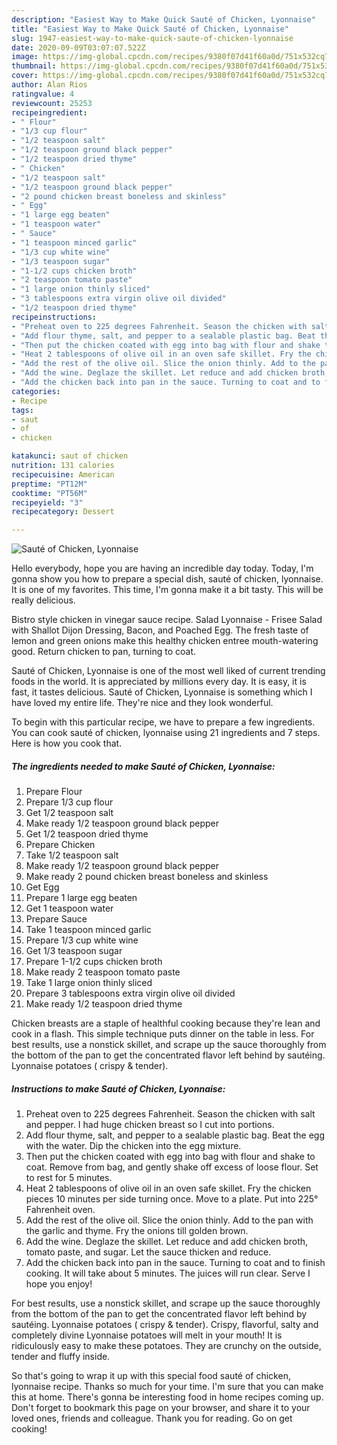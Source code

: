 ```yaml
---
description: "Easiest Way to Make Quick Sauté of Chicken, Lyonnaise"
title: "Easiest Way to Make Quick Sauté of Chicken, Lyonnaise"
slug: 1947-easiest-way-to-make-quick-saute-of-chicken-lyonnaise
date: 2020-09-09T03:07:07.522Z
image: https://img-global.cpcdn.com/recipes/9380f07d41f60a0d/751x532cq70/saute-of-chicken-lyonnaise-recipe-main-photo.jpg
thumbnail: https://img-global.cpcdn.com/recipes/9380f07d41f60a0d/751x532cq70/saute-of-chicken-lyonnaise-recipe-main-photo.jpg
cover: https://img-global.cpcdn.com/recipes/9380f07d41f60a0d/751x532cq70/saute-of-chicken-lyonnaise-recipe-main-photo.jpg
author: Alan Rios
ratingvalue: 4
reviewcount: 25253
recipeingredient:
- " Flour"
- "1/3 cup flour"
- "1/2 teaspoon salt"
- "1/2 teaspoon ground black pepper"
- "1/2 teaspoon dried thyme"
- " Chicken"
- "1/2 teaspoon salt"
- "1/2 teaspoon ground black pepper"
- "2 pound chicken breast boneless and skinless"
- " Egg"
- "1 large egg beaten"
- "1 teaspoon water"
- " Sauce"
- "1 teaspoon minced garlic"
- "1/3 cup white wine"
- "1/3 teaspoon sugar"
- "1-1/2 cups chicken broth"
- "2 teaspoon tomato paste"
- "1 large onion thinly sliced"
- "3 tablespoons extra virgin olive oil divided"
- "1/2 teaspoon dried thyme"
recipeinstructions:
- "Preheat oven to 225 degrees Fahrenheit. Season the chicken with salt and pepper. I had huge chicken breast so I cut into portions."
- "Add flour thyme, salt, and pepper to a sealable plastic bag. Beat the egg with the water. Dip the chicken into the egg mixture."
- "Then put the chicken coated with egg into bag with flour and shake to coat. Remove from bag, and gently shake off excess of loose flour. Set to rest for 5 minutes."
- "Heat 2 tablespoons of olive oil in an oven safe skillet. Fry the chicken pieces 10 minutes per side turning once. Move to a plate. Put into 225° Fahrenheit oven."
- "Add the rest of the olive oil. Slice the onion thinly. Add to the pan with the garlic and thyme. Fry the onions till golden brown."
- "Add the wine. Deglaze the skillet. Let reduce and add chicken broth, tomato paste, and sugar. Let the sauce thicken and reduce."
- "Add the chicken back into pan in the sauce. Turning to coat and to finish cooking. It will take about 5 minutes. The juices will run clear. Serve I hope you enjoy!"
categories:
- Recipe
tags:
- saut
- of
- chicken

katakunci: saut of chicken 
nutrition: 131 calories
recipecuisine: American
preptime: "PT12M"
cooktime: "PT56M"
recipeyield: "3"
recipecategory: Dessert

---
```



![Sauté of Chicken, Lyonnaise](https://img-global.cpcdn.com/recipes/9380f07d41f60a0d/751x532cq70/saute-of-chicken-lyonnaise-recipe-main-photo.jpg)

Hello everybody, hope you are having an incredible day today. Today, I'm gonna show you how to prepare a special dish, sauté of chicken, lyonnaise. It is one of my favorites. This time, I'm gonna make it a bit tasty. This will be really delicious.

Bistro style chicken in vinegar sauce recipe. Salad Lyonnaise - Frisee Salad with Shallot Dijon Dressing, Bacon, and Poached Egg. The fresh taste of lemon and green onions make this healthy chicken entree mouth-watering good. Return chicken to pan, turning to coat.

Sauté of Chicken, Lyonnaise is one of the most well liked of current trending foods in the world. It is appreciated by millions every day. It is easy, it is fast, it tastes delicious. Sauté of Chicken, Lyonnaise is something which I have loved my entire life. They're nice and they look wonderful.


To begin with this particular recipe, we have to prepare a few ingredients. You can cook sauté of chicken, lyonnaise using 21 ingredients and 7 steps. Here is how you cook that.

<!--inarticleads1-->

##### The ingredients needed to make Sauté of Chicken, Lyonnaise:

1. Prepare  Flour
1. Prepare 1/3 cup flour
1. Get 1/2 teaspoon salt
1. Make ready 1/2 teaspoon ground black pepper
1. Get 1/2 teaspoon dried thyme
1. Prepare  Chicken
1. Take 1/2 teaspoon salt
1. Make ready 1/2 teaspoon ground black pepper
1. Make ready 2 pound chicken breast boneless and skinless
1. Get  Egg
1. Prepare 1 large egg beaten
1. Get 1 teaspoon water
1. Prepare  Sauce
1. Take 1 teaspoon minced garlic
1. Prepare 1/3 cup white wine
1. Get 1/3 teaspoon sugar
1. Prepare 1-1/2 cups chicken broth
1. Make ready 2 teaspoon tomato paste
1. Take 1 large onion thinly sliced
1. Prepare 3 tablespoons extra virgin olive oil divided
1. Make ready 1/2 teaspoon dried thyme


Chicken breasts are a staple of healthful cooking because they&#39;re lean and cook in a flash. This simple technique puts dinner on the table in less. For best results, use a nonstick skillet, and scrape up the sauce thoroughly from the bottom of the pan to get the concentrated flavor left behind by sautéing. Lyonnaise potatoes ( crispy &amp; tender). 

<!--inarticleads2-->

##### Instructions to make Sauté of Chicken, Lyonnaise:

1. Preheat oven to 225 degrees Fahrenheit. Season the chicken with salt and pepper. I had huge chicken breast so I cut into portions.
1. Add flour thyme, salt, and pepper to a sealable plastic bag. Beat the egg with the water. Dip the chicken into the egg mixture.
1. Then put the chicken coated with egg into bag with flour and shake to coat. Remove from bag, and gently shake off excess of loose flour. Set to rest for 5 minutes.
1. Heat 2 tablespoons of olive oil in an oven safe skillet. Fry the chicken pieces 10 minutes per side turning once. Move to a plate. Put into 225° Fahrenheit oven.
1. Add the rest of the olive oil. Slice the onion thinly. Add to the pan with the garlic and thyme. Fry the onions till golden brown.
1. Add the wine. Deglaze the skillet. Let reduce and add chicken broth, tomato paste, and sugar. Let the sauce thicken and reduce.
1. Add the chicken back into pan in the sauce. Turning to coat and to finish cooking. It will take about 5 minutes. The juices will run clear. Serve I hope you enjoy!


For best results, use a nonstick skillet, and scrape up the sauce thoroughly from the bottom of the pan to get the concentrated flavor left behind by sautéing. Lyonnaise potatoes ( crispy &amp; tender). Crispy, flavorful, salty and completely divine Lyonnaise potatoes will melt in your mouth! It is ridiculously easy to make these potatoes. They are crunchy on the outside, tender and fluffy inside. 

So that's going to wrap it up with this special food sauté of chicken, lyonnaise recipe. Thanks so much for your time. I'm sure that you can make this at home. There's gonna be interesting food in home recipes coming up. Don't forget to bookmark this page on your browser, and share it to your loved ones, friends and colleague. Thank you for reading. Go on get cooking!
